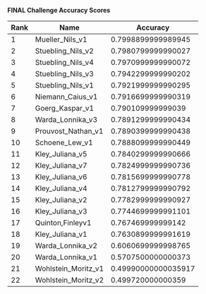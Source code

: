 **FINAL Challenge Accuracy Scores**



|Rank|Name|Accuracy|
|----|-----|---|
|1|Mueller_Nils_v1|0.7998899999989945|
|2|Stuebling_Nils_v2|0.7980799999990027|
|3|Stuebling_Nils_v4|0.7970999999990072|
|4|Stuebling_Nils_v3|0.7942299999990202|
|5|Stuebling_Nils_v1|0.7921999999990295|
|6|Niemann_Caius_v1|0.7916699999990319|
|7|Goerg_Kaspar_v1|0.790109999999039|
|8|Warda_Lonnika_v3|0.7891299999990434|
|9|Prouvost_Nathan_v1|0.7890399999990438|
|10|Schoene_Lew_v1|0.7888099999990449|
|11|Kley_Juliana_v5|0.7840299999990666|
|12|Kley_Juliana_v7|0.7824999999990736|
|13|Kley_Juliana_v6|0.7815699999990778|
|14|Kley_Juliana_v4|0.7812799999990792|
|15|Kley_Juliana_v2|0.7782999999990927|
|16|Kley_Juliana_v3|0.7744699999991101|
|17|Quinton,Finleyv1|0.767469999999142|
|18|Kley_Juliana_v1|0.7630899999991619|
|19|Warda_Lonnika_v2|0.6060699999998765|
|20|Warda_Lonnika_v1|0.5707500000000373|
|21|Wohlstein_Moritz_v1|0.49990000000035917|
|22|Wohlstein_Moritz_v2|0.499720000000359|
